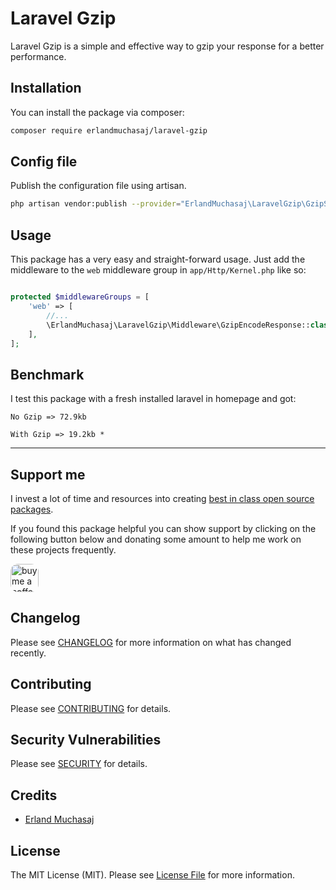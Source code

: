 # Laravel Gzip

Laravel Gzip is a simple and effective way to gzip your response for a better performance.

## Installation

You can install the package via composer:

```bash
composer require erlandmuchasaj/laravel-gzip
```

## Config file
Publish the configuration file using artisan.

```bash
php artisan vendor:publish --provider="ErlandMuchasaj\LaravelGzip\GzipServiceProvider"
```

## Usage

This package has a very easy and straight-forward usage. 
Just add the middleware to the `web` middleware group in `app/Http/Kernel.php`
like so:

```php

protected $middlewareGroups = [
    'web' => [
        //...
        \ErlandMuchasaj\LaravelGzip\Middleware\GzipEncodeResponse::class,
    ],
];

```

## Benchmark

I test this package with a fresh installed laravel in homepage and got:

`No Gzip => 72.9kb`

`With Gzip => 19.2kb *`


---

## Support me

I invest a lot of time and resources into creating [best in class open source packages](https://github.com/erlandmuchasaj?tab=repositories).

If you found this package helpful you can show support by clicking on the following button below and donating some amount to help me work on these projects frequently.

<a href="https://www.buymeacoffee.com/erland" target="_blank">
    <img src="https://www.buymeacoffee.com/assets/img/guidelines/download-assets-2.svg" style="height: 45px; border-radius: 12px" alt="buy me a coffee"/>
</a>

## Changelog

Please see [CHANGELOG](CHANGELOG.md) for more information on what has changed recently.

## Contributing

Please see [CONTRIBUTING](CONTRIBUTING.md) for details.

## Security Vulnerabilities

Please see [SECURITY](SECURITY.md) for details.

## Credits

- [Erland Muchasaj](https://github.com/erlandmuchasaj)

## License

The MIT License (MIT). Please see [License File](LICENSE.md) for more information.

